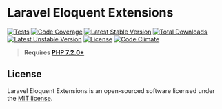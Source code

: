 # Laravel Eloquent Extensions

[![Tests](https://github.com/zingimmick/laravel-eloquent-extensions/actions/workflows/tests.yml/badge.svg?branch=1.x)](https://github.com/zingimmick/laravel-eloquent-extensions/actions/workflows/tests.yml)
[![Code Coverage](https://codecov.io/gh/zingimmick/laravel-eloquent-extensions/branch/1.x/graph/badge.svg)](https://codecov.io/gh/zingimmick/laravel-eloquent-extensions)
[![Latest Stable Version](https://poser.pugx.org/zing/laravel-eloquent-extensions/v/stable.svg)](https://packagist.org/packages/zing/laravel-eloquent-extensions)
[![Total Downloads](https://poser.pugx.org/zing/laravel-eloquent-extensions/downloads)](https://packagist.org/packages/zing/laravel-eloquent-extensions)
[![Latest Unstable Version](https://poser.pugx.org/zing/laravel-eloquent-extensions/v/unstable.svg)](https://packagist.org/packages/zing/laravel-eloquent-extensions)
[![License](https://poser.pugx.org/zing/laravel-eloquent-extensions/license)](https://packagist.org/packages/zing/laravel-eloquent-extensions)
[![Code Climate](https://api.codeclimate.com/v1/badges/e243742cfef988445a3f/maintainability)](https://codeclimate.com/github/zingimmick/laravel-eloquent-extensions/maintainability)

> **Requires [PHP 7.2.0+](https://php.net/releases/)**

## License

Laravel Eloquent Extensions is an open-sourced software licensed under the [MIT license](LICENSE).
